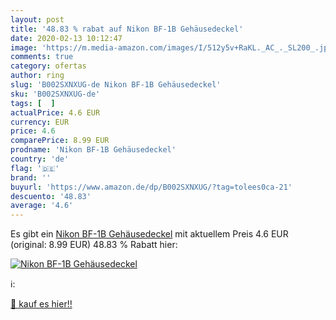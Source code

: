 ```yaml
---
layout: post
title: '48.83 % rabat auf Nikon BF-1B Gehäusedeckel'
date: 2020-02-13 10:12:47
image: 'https://m.media-amazon.com/images/I/512y5v+RaKL._AC_._SL200_.jpg'
comments: true
category: ofertas
author: ring
slug: 'B002SXNXUG-de Nikon BF-1B Gehäusedeckel'
sku: 'B002SXNXUG-de'
tags: [  ]
actualPrice: 4.6 EUR
currency: EUR
price: 4.6
comparePrice: 8.99 EUR
prodname: 'Nikon BF-1B Gehäusedeckel'
country: 'de'
flag: '🇩🇪'
brand: ''
buyurl: 'https://www.amazon.de/dp/B002SXNXUG/?tag=tolees0ca-21'
descuento: '48.83'
average: '4.6'
---
```


Es gibt ein [Nikon BF-1B Gehäusedeckel](https://www.amazon.de/dp/B002SXNXUG/?tag=tolees0ca-21) mit aktuellem Preis 4.6 EUR (original: 8.99 EUR) 48.83 % Rabatt hier:

[![Nikon BF-1B Gehäusedeckel](https://m.media-amazon.com/images/I/512y5v+RaKL._AC_._SL200_.jpg)](https://www.amazon.de/dp/B002SXNXUG/?tag=tolees0ca-21)

ℹ️:


[🛒 kauf es hier!!](https://www.amazon.de/dp/B002SXNXUG/?tag=tolees0ca-21)
